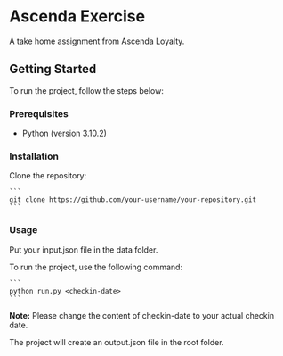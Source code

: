 # Ascenda Exercise
 A take home assignment from Ascenda Loyalty. 

## Getting Started

To run the project, follow the steps below:

### Prerequisites

- Python (version 3.10.2)

### Installation

Clone the repository:

    ```
    git clone https://github.com/your-username/your-repository.git
    ```

### Usage

Put your input.json file in the data folder.

To run the project, use the following command:

    ```
    python run.py <checkin-date>
    ```

**Note:** Please change the content of checkin-date to your actual checkin date.

The project will create an output.json file in the root folder. 